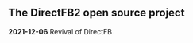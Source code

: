 The DirectFB2 open source project
---------------------------------

**2021-12-06** Revival of DirectFB
